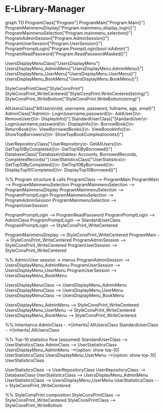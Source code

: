 # E-Library-Manager

graph TD
  ProgramClass["Program"]
  ProgramMain["Program.Main()"]
  ProgramMainmenuDisplay["Program.mainmenu_display_login()"]
  ProgramMainmenuSelection["Program.mainmenu_selection()"]
  ProgramAdminSession["Program.AdminSession()"]
  ProgramUserSession["Program.UserSession()"]
  ProgramPromptLogin["Program.PromptLogin(bool isAdmin)"]
  ProgramReadPassword["Program.ReadPasswordMasked()"]

  UsersDisplayMenuClass["UsersDisplayMenu"]
  UsersDisplayMenu_AdminMenu["UsersDisplayMenu.AdminMenu()"]
  UsersDisplayMenu_UserMenu["UsersDisplayMenu.UserMenu()"]
  UsersDisplayMenu_BookMenu["UsersDisplayMenu.BookMenu()"]

  StyleConsPrintClass["StyleConsPrint"]
  StyleConsPrint_WriteCentered["StyleConsPrint.WriteCentered(string)"]
  StyleConsPrint_WriteBottom["StyleConsPrint.WriteBottom(string)"]

  AllUsersClass["AllUsers\n(id, username, password, fullname, age, email)"]
  AdminClass["Admin\n- Login(username,password)\n- AddUser()\n- RemoveUser()\n- DisplayInfo()"]
  StandardUserClass["StandardUser\n- Login(username,password)\n- DisplayInfo()\n- BorrowBook()\n- ReturnBook()\n- ViewBorrowedBooks()\n- ViewBoookInfo()\n- ShowTopBorrowers()\n- ShowTopBookCompleationists()"]

  UserRepositoryClass["UserRepository\n- GetAllUsers()\n- GetTop10ByCompleted()\n- GetTop10ByBorrowed()"]
  DatabaseClass["Database\n(tables: Accounts, BorrowedRecords, CompletedRecords)"]
  UserStatisticsClass["UserStatistics\n- GetTop10ByCompleted()\n- GetTop10ByBorrowed()\n- DisplayTop10Completed()\n- DisplayTop10Borrowed()"]

  %% Program structure & calls
  ProgramClass --> ProgramMain
  ProgramMain --> ProgramMainmenuSelection
  ProgramMainmenuSelection --> ProgramMainmenuDisplay
  ProgramMainmenuSelection --> ProgramPromptLogin
  ProgramMainmenuSelection --> ProgramAdminSession
  ProgramMainmenuSelection --> ProgramUserSession

  ProgramPromptLogin --> ProgramReadPassword
  ProgramPromptLogin --> AdminClass
  ProgramPromptLogin --> StandardUserClass
  ProgramPromptLogin --> StyleConsPrint_WriteCentered

  ProgramMainmenuDisplay --> StyleConsPrint_WriteCentered
  ProgramMain --> StyleConsPrint_WriteCentered
  ProgramAdminSession --> StyleConsPrint_WriteCentered
  ProgramUserSession --> StyleConsPrint_WriteCentered

  %% Admin/User session -> menus
  ProgramAdminSession --> UsersDisplayMenu_AdminMenu
  ProgramUserSession --> UsersDisplayMenu_UserMenu
  ProgramUserSession --> UsersDisplayMenu_BookMenu

  UsersDisplayMenuClass --> UsersDisplayMenu_AdminMenu
  UsersDisplayMenuClass --> UsersDisplayMenu_UserMenu
  UsersDisplayMenuClass --> UsersDisplayMenu_BookMenu

  UsersDisplayMenu_AdminMenu --> StyleConsPrint_WriteCentered
  UsersDisplayMenu_UserMenu --> StyleConsPrint_WriteCentered
  UsersDisplayMenu_BookMenu --> StyleConsPrint_WriteCentered

  %% Inheritance
  AdminClass -.->|inherits| AllUsersClass
  StandardUserClass -.->|inherits| AllUsersClass

  %% Top-10 statistics flow (assumed)
  StandardUserClass --> UserStatisticsClass
  AdminClass --> UserStatisticsClass
  UsersDisplayMenu_AdminMenu -->|option: show top-10| UserStatisticsClass
  UsersDisplayMenu_UserMenu -->|option: show top-10| UserStatisticsClass

  UserStatisticsClass --> UserRepositoryClass
  UserRepositoryClass --> DatabaseClass
  UserStatisticsClass --> UsersDisplayMenu_AdminMenu
  UserStatisticsClass --> UsersDisplayMenu_UserMenu
  UserStatisticsClass --> StyleConsPrint_WriteCentered

  %% StyleConsPrint composition
  StyleConsPrintClass --> StyleConsPrint_WriteCentered
  StyleConsPrintClass --> StyleConsPrint_WriteBottom
